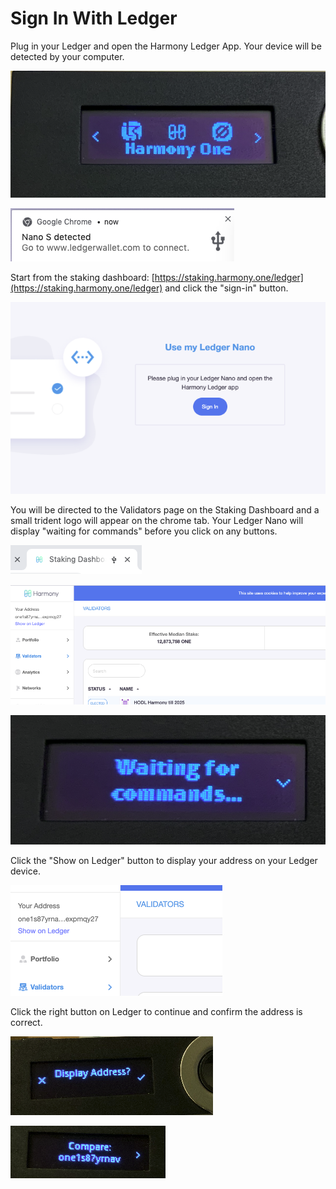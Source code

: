 # Sign In With Ledger

Plug in your Ledger and open the Harmony Ledger App. Your device will be detected by your computer.

![](../../../.gitbook/assets/image%20%28151%29.png)

![](../../../.gitbook/assets/image%20%2898%29.png)

Start from the staking dashboard: [https://staking.harmony.one/ledger](https://staking.harmony.one/ledger)  and click the "sign-in" button.

![](../../../.gitbook/assets/image%20%2834%29.png)

You will be directed to the Validators page on the Staking Dashboard and a small trident logo will appear on the chrome tab. Your Ledger Nano will display "waiting for commands" before you click on any buttons.

![](../../../.gitbook/assets/image%20%28126%29.png)

![](../../../.gitbook/assets/image%20%2831%29.png)

![](../../../.gitbook/assets/image%20%283%29.png)

Click the "Show on Ledger" button to display your address on your Ledger device.

![](../../../.gitbook/assets/image%20%28106%29.png)

Click the right button on Ledger to continue and confirm the address is correct.

![](../../../.gitbook/assets/image%20%2899%29.png)

![](../../../.gitbook/assets/image%20%28107%29.png)

